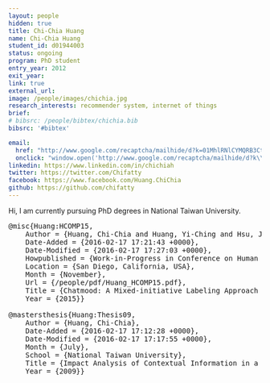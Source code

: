 ```yaml
---
layout: people
hidden: true
title: Chi-Chia Huang
name: Chi-Chia Huang
student_id: d01944003
status: ongoing
program: PhD student
entry_year: 2012
exit_year: 
link: true
external_url:
image: /people/images/chichia.jpg
research_interests: recommender system, internet of things
brief: 
# bibsrc: /people/bibtex/chichia.bib
bibsrc: '#bibtex'

email:
  href: "http://www.google.com/recaptcha/mailhide/d?k=01MhlRNlCYMQRB3CtGk9pPWQ==&amp;c=Seat9oiuZshm6ibK_MUDZilOr7fBybQahRY7P83oUwM="
  onclick: "window.open('http://www.google.com/recaptcha/mailhide/d?k\\07501MhlRNlCYMQRB3CtGk9pPWQ\\75\\75\\46c\\75Seat9oiuZshm6ibK_MUDZilOr7fBybQahRY7P83oUwM\\075', '', 'toolbar=0,scrollbars=0,location=0,statusbar=0,menubar=0,resizable=0,width=500,height=300'); return false;"
linkedin: https://www.linkedin.com/in/chichiah
twitter: https://twitter.com/Chifatty
facebook: https://www.facebook.com/Huang.ChiChia
github: https://github.com/chifatty
---
```



Hi, I am currently pursuing PhD degrees in National Taiwan University.


<pre id="bibtex">@misc{Huang:HCOMP15,
    Author = {Huang, Chi-Chia and Huang, Yi-Ching and Hsu, Jane Yung-jen},
    Date-Added = {2016-02-17 17:21:43 +0000},
    Date-Modified = {2016-02-17 17:27:03 +0000},
    Howpublished = {Work-in-Progress in Conference on Human Computation \& Crowdsourcing},
    Location = {San Diego, California, USA},
    Month = {November},
    Url = {/people/pdf/Huang_HCOMP15.pdf},
    Title = {Chatmood: A Mixed-initiative Labeling Approach to Building Natural Dialogue Corpus for Sentiment Analysis},
    Year = {2015}}

@mastersthesis{Huang:Thesis09,
    Author = {Huang, Chi-Chia},
    Date-Added = {2016-02-17 17:12:28 +0000},
    Date-Modified = {2016-02-17 17:17:55 +0000},
    Month = {July},
    School = {National Taiwan University},
    Title = {Impact Analysis of Contextual Information in a Mobile Restaurant Recommender System},
    Year = {2009}}
</pre>